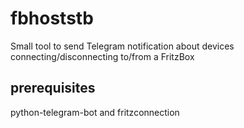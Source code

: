 # fbhoststb
Small tool to send Telegram notification about devices connecting/disconnecting to/from a FritzBox

## prerequisites
python-telegram-bot and fritzconnection
